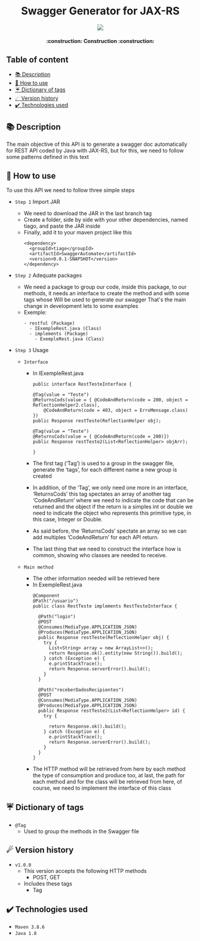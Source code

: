 
<h1 align="center"> Swagger Generator for JAX-RS</h1>
<p align="center">
<img src="http://img.shields.io/static/v1?label=STATUS&message=v1.0.0%20FINISHED&color=GREEN&style=for-the-badge"/>
</p>

<h4 align="center"> 
    :construction:  Construction  :construction:
</h4>

## Table of content

* [📚 Description](#-description)
* [:hammer: How to use](#hammer-how-to-use)
* [☔ Dictionary of tags](#-dictionary-of-tags)
* [☄ Version history](#-version-history)
* [✔️ Technologies used](#%EF%B8%8F-technologies-used)

## 📚 Description
<p> The main objective of this API is to generate a swagger doc automatically for REST API coded by Java with JAX-RS, but for this, we need to follow some patterns defined in this text</p>

## :hammer: How to use
<p>To use this API we need to follow three simple steps</p>

- `Step 1` Import JAR

  - We need to download the JAR in the last branch tag 
  - Create a folder, side by side with your other dependencies, named tiago, and paste the JAR inside
  - Finally, add it to your maven project like this
    ```
    <dependency>
      <groupId>tiago</groupId>
      <artifactId>SwaggerAutomate</artifactId>
      <version>0.0.1-SNAPSHOT</version>
    </dependency>
    ```

- `Step 2` Adequate packages

  - We need a package to group our code, inside this package, to our methods, it needs an interface to create the method and with some tags whose Will be used to generate our swagger That's the main change in development lets to some examples
  - Exemple:
    ``` 
    - restful (Package)
      - IExempleRest.java (Class)
      - implements (Package)
        - ExempleRest.java (Class)
    ```   
    
- `Step 3` Usage
  - `Interface`

      - In IExempleRest.java
        ``` 
        public interface RestTesteInterface {

        @Tag(value = "Teste")
        @ReturnsCods(value = { @CodeAndReturn(code = 200, object = ReflectionHelper2.class),
            @CodeAndReturn(code = 403, object = ErroMensage.class) })
        public Response restTeste(ReflectionHelper obj);

        @Tag(value = "Teste")
        @ReturnsCods(value = { @CodeAndReturn(code = 200)})
        public Response restTeste2(List<ReflectionHelper> objArr);

        }
        ``` 
        
      - The first tag (’Tag’) is used to a group in the swagger file, generate the ‘tags’, for each different name a new group is created
      - In addition, of the ‘Tag’, we only need one more in an interface, ‘ReturnsCods’ this tag spectates an array of another tag ‘CodeAndReturn’ where we need to indicate the code that can be returned and the object if the return is a simples int or double we need to indicate the object who represents this primitive type, in this case, Integer or Double.
      - As said before, the ‘ReturnsCods’ spectate an array so we can add multiples ‘CodeAndReturn’ for each API return.
      - The last thing that we need to construct the interface how is common, showing who classes are needed to receive.

  - `Main method`

      - The other information needed will be retrieved here
      - In ExempleRest.java
        ``` 
        @Component
        @Path("/usuario")
        public class RestTeste implements RestTesteInterface {

          @Path("login")
          @POST
          @Consumes(MediaType.APPLICATION_JSON)
          @Produces(MediaType.APPLICATION_JSON)
          public Response restTeste(ReflectionHelper obj) {
            try {
              List<String> array = new ArrayList<>();
              return Response.ok().entity(new String()).build();
            } catch (Exception e) {
              e.printStackTrace();
              return Response.serverError().build();
            }
          }

          @Path("receberDadosRecipientes")
          @POST
          @Consumes(MediaType.APPLICATION_JSON)
          @Produces(MediaType.APPLICATION_JSON)
          public Response restTeste2(List<ReflectionHelper> id) {
            try {

              return Response.ok().build();
            } catch (Exception e) {
              e.printStackTrace();
              return Response.serverError().build();
            }
          }
        }
        ```  
    - The HTTP method will be retrieved from here by each method the type of consumption and produce too, at last, the path for each method and for the class will be retrieved from here, of course, we need to implement the interface of this class

## ☔ Dictionary of tags

- `@Tag`
    - Used to group the methods in the Swagger file

## ☄ Version history

- ``v1.0.0``
    - This version accepts the following HTTP methods
        -  POST, GET
    - Includes these tags
        - Tag   

## ✔️ Technologies used

- ``Maven 3.8.6``
- ``Java 1.8``
